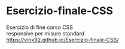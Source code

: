 # Esercizio-finale-CSS
Esercizio di fine corso CSS <br>
responsive per misure standard <br>
https://vinx92.github.io/Esercizio-finale-CSS/
